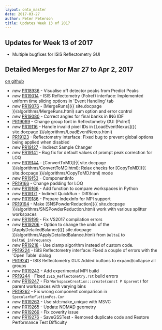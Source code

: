 ```yaml
---
layout: onto_master
date: 2017-03-27
author: Peter Peterson
title: Updates Week 13 of 2017
---
```

Updates for Week 13 of 2017
---------------------------

* Multiple bugfixes for ISIS Reflectometry GUI

Detailed Merges for Mar 27 to Apr 2, 2017
-----------------------------------------
[on github](https://github.com/mantidproject/mantid/pulls?q=is%3Apr+merged%3A2017-03-28..2017-04-02)

* *new* [PR18936](https://github.com/mantidproject/mantid/pull/18936) - Visualise off detector peaks from Predict Peaks
* *new* [PR19014](https://github.com/mantidproject/mantid/pull/19014) - ISIS Reflectometry (Polref) interface: Implemented uniform time slicing options in 'Event Handling' tab
* *new* [PR19076](https://github.com/mantidproject/mantid/pull/19076) - [MergeRuns]({{ site.docpage }}/algorithms/MergeRuns.html) sum option and error control
* *new* [PR19080](https://github.com/mantidproject/mantid/pull/19080) - Correct angles for final banks in IN6 IDF
* [PR19099](https://github.com/mantidproject/mantid/pull/19099) - Change group font in Reflectometry GUI (Polref)
* *new* [PR19116](https://github.com/mantidproject/mantid/pull/19116) - Handle invalid pixel IDs in [LoadEventNexus]({{ site.docpage }}/algorithms/LoadEventNexus.html)
* [PR19123](https://github.com/mantidproject/mantid/pull/19123) - Reflectometry Interface: Fixed bug to prevent global options being applied when disabled
* *new* [PR19127](https://github.com/mantidproject/mantid/pull/19127) - Indirect Sample Changer
* *new* [PR19141](https://github.com/mantidproject/mantid/pull/19141) - Bug fix for default values of prompt peak correction for LOQ
* *new* [PR19144](https://github.com/mantidproject/mantid/pull/19144) - [ConvertToMD]({{ site.docpage }}/algorithms/ConvertToMD.html): Relax checks for [CopyToMD]({{ site.docpage }}/algorithms/CopyToMD.html) mode
* *new* [PR19153](https://github.com/mantidproject/mantid/pull/19153) - ComponentInfo
* [PR19166](https://github.com/mantidproject/mantid/pull/19166) - Change padding for LOQ
* *new* [PR19168](https://github.com/mantidproject/mantid/pull/19168) - Add function to compare workspaces in Python
* *new* [PR19171](https://github.com/mantidproject/mantid/pull/19171) - Indirect QuickRun - DiffScan
* *new* [PR19186](https://github.com/mantidproject/mantid/pull/19186) - Prepare IndexInfo for MPI support
* [PR19194](https://github.com/mantidproject/mantid/pull/19194) - Make [SNSPowderReduction]({{ site.docpage }}/algorithms/SNSPowderReduction.html) work with various splitter workspaces
* *new* [PR19199](https://github.com/mantidproject/mantid/pull/19199) - Fix VS2017 compilation errors
* *new* [PR19206](https://github.com/mantidproject/mantid/pull/19206) - Option to change the units of the [ApplyDetailedBalance]({{ site.docpage }}/algorithms/ApplyDetailedBalance.html) from `DeltaE` to `DeltaE_inFrequency`
* *new* [PR19218](https://github.com/mantidproject/mantid/pull/19218) - Use clamp algorithm instead of custom code.
* [PR19224](https://github.com/mantidproject/mantid/pull/19224) - ISIS Reflectometry interface: Fixed a couple of errors with the 'Open Table' dialog
* [PR19241](https://github.com/mantidproject/mantid/pull/19241) - ISIS Reflectometry GUI: Added buttons to expand/collapse all groups
* *new* [PR19243](https://github.com/mantidproject/mantid/pull/19243) - Add experimental MPI build
* [PR19244](https://github.com/mantidproject/mantid/pull/19244) - Fixed `ISIS_Reflectometry.rst` build errors
* *new* [PR19247](https://github.com/mantidproject/mantid/pull/19247) - Fix `WorkspaceCreation::create(const P &parent)` for parent workspaces with varying bins
* [PR19262](https://github.com/mantidproject/mantid/pull/19262) - Fix wrong component comparison in `SpecularReflationPos.Cor`
* *new* [PR19263](https://github.com/mantidproject/mantid/pull/19263) - Use std::make_unique with MSVC
* *new* [PR19265](https://github.com/mantidproject/mantid/pull/19265) - Update NOMAD geometry
* *new* [PR19269](https://github.com/mantidproject/mantid/pull/19269) - Fix coverity issue
* *new* [PR19276](https://github.com/mantidproject/mantid/pull/19276) - SaveGSSTest - Removed duplicate code and Restore Performance Test Difficulty
